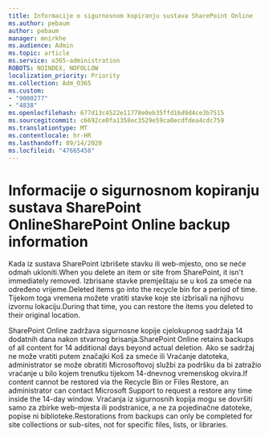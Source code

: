 ```yaml
---
title: Informacije o sigurnosnom kopiranju sustava SharePoint Online
ms.author: pebaum
author: pebaum
manager: mnirkhe
ms.audience: Admin
ms.topic: article
ms.service: o365-administration
ROBOTS: NOINDEX, NOFOLLOW
localization_priority: Priority
ms.collection: Adm_O365
ms.custom:
- "9000277"
- "4838"
ms.openlocfilehash: 677d13c4522e11778e0eb35ffd16d9d4ce3b7515
ms.sourcegitcommit: c6692ce0fa1358ec3529e59ca0ecdfdea4cdc759
ms.translationtype: MT
ms.contentlocale: hr-HR
ms.lasthandoff: 09/14/2020
ms.locfileid: "47665458"
---
```

# <a name="sharepoint-online-backup-information"></a><span data-ttu-id="0abae-102">Informacije o sigurnosnom kopiranju sustava SharePoint Online</span><span class="sxs-lookup"><span data-stu-id="0abae-102">SharePoint Online backup information</span></span>

<span data-ttu-id="0abae-103">Kada iz sustava SharePoint izbrišete stavku ili web-mjesto, ono se neće odmah ukloniti.</span><span class="sxs-lookup"><span data-stu-id="0abae-103">When you delete an item or site from SharePoint, it isn't immediately removed.</span></span> <span data-ttu-id="0abae-104">Izbrisane stavke premještaju se u koš za smeće na određeno vrijeme.</span><span class="sxs-lookup"><span data-stu-id="0abae-104">Deleted items go into the recycle bin for a period of time.</span></span> <span data-ttu-id="0abae-105">Tijekom toga vremena možete vratiti stavke koje ste izbrisali na njihovu izvornu lokaciju.</span><span class="sxs-lookup"><span data-stu-id="0abae-105">During that time, you can restore the items you deleted to their original location.</span></span>

<span data-ttu-id="0abae-106">SharePoint Online zadržava sigurnosne kopije cjelokupnog sadržaja 14 dodatnih dana nakon stvarnog brisanja.</span><span class="sxs-lookup"><span data-stu-id="0abae-106">SharePoint Online retains backups of all content for 14 additional days beyond actual deletion.</span></span> <span data-ttu-id="0abae-107">Ako se sadržaj ne može vratiti putem značajki Koš za smeće ili Vraćanje datoteka, administrator se može obratiti Microsoftovoj službi za podršku da bi zatražio vraćanje u bilo kojem trenutku tijekom 14-dnevnog vremenskog okvira.</span><span class="sxs-lookup"><span data-stu-id="0abae-107">If content cannot be restored via the Recycle Bin or Files Restore, an administrator can contact Microsoft Support to request a restore any time inside the 14-day window.</span></span> <span data-ttu-id="0abae-108">Vraćanja iz sigurnosnih kopija mogu se dovršiti samo za zbirke web-mjesta ili podstranice, a ne za pojedinačne datoteke, popise ni biblioteke.</span><span class="sxs-lookup"><span data-stu-id="0abae-108">Restorations from backups can only be completed for site collections or sub-sites, not for specific files, lists, or libraries.</span></span>
